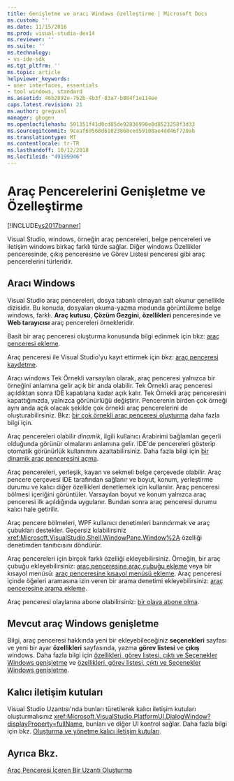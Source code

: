 ```yaml
---
title: Genişletme ve aracı Windows özelleştirme | Microsoft Docs
ms.custom: ''
ms.date: 11/15/2016
ms.prod: visual-studio-dev14
ms.reviewer: ''
ms.suite: ''
ms.technology:
- vs-ide-sdk
ms.tgt_pltfrm: ''
ms.topic: article
helpviewer_keywords:
- user interfaces, essentials
- tool windows, standard
ms.assetid: 46b2892e-7b2b-4b3f-83a7-b884f1e114ee
caps.latest.revision: 21
ms.author: gregvanl
manager: ghogen
ms.openlocfilehash: 591351f41d0cd85de92836990e8d8523258f3d33
ms.sourcegitcommit: 9ceaf69568d61023868ced59108ae4dd46f720ab
ms.translationtype: MT
ms.contentlocale: tr-TR
ms.lasthandoff: 10/12/2018
ms.locfileid: "49199946"
---
```

# <a name="extending-and-customizing-tool-windows"></a>Araç Pencerelerini Genişletme ve Özelleştirme
[!INCLUDE[vs2017banner](../includes/vs2017banner.md)]

Visual Studio, windows, örneğin araç pencereleri, belge pencereleri ve iletişim windows birkaç farklı türde sağlar. Diğer windows Özellikler penceresinde, çıkış penceresine ve Görev Listesi penceresi gibi araç pencerelerini türleridir.  
  
## <a name="tool-windows"></a>Aracı Windows  
 Visual Studio araç pencereleri, dosya tabanlı olmayan salt okunur genellikle dizisidir. Bu konuda, dosyaları okuma-yazma modunda görüntüleme belge windows, farklı. **Araç kutusu**, **Çözüm Gezgini**, **özellikleri** penceresinde ve **Web tarayıcısı** araç pencereleri örnekleridir.  
  
 Basit bir araç penceresi oluşturma konusunda bilgi edinmek için bkz: [araç penceresi ekleme](../extensibility/adding-a-tool-window.md).  
  
 Araç penceresi ile Visual Studio'yu kayıt ettirmek için bkz: [araç penceresi kaydetme](../extensibility/registering-a-tool-window.md).  
  
 Aracı windows Tek Örnekli varsayılan olarak, araç penceresi yalnızca bir örneğini anlamına gelir açık bir anda olabilir. Tek Örnekli araç penceresi açıldıktan sonra IDE kapatılana kadar açık kalır. Tek Örnekli araç penceresini kapattığınızda, yalnızca görünürlüğü değiştirir. Pencerenin birden çok örneği aynı anda açık olacak şekilde çok örnekli araç pencerelerini de oluşturabilirsiniz. Bkz: [bir çok örnekli araç penceresi oluşturma](../extensibility/creating-a-multi-instance-tool-window.md) daha fazla bilgi için.  
  
 Araç pencereleri olabilir *dinamik*, ilgili kullanıcı Arabirimi bağlamları geçerli olduğunda görünür olmalarını anlamına gelir. IDE'de pencereleri gösterip otomatik görünürlük kullanımını azaltabilirsiniz. Daha fazla bilgi için [bir dinamik araç penceresini açma](../extensibility/opening-a-dynamic-tool-window.md).  
  
 Araç pencereleri, yerleşik, kayan ve sekmeli belge çerçevede olabilir. Araç pencere çerçevesi IDE tarafından sağlanır ve boyut, konum, yerleştirme durumu ve kalıcı diğer özellikleri denetlemek için kullanılır. Araç penceresi bölmesi içeriğini görüntüler. Varsayılan boyut ve konum yalnızca araç penceresi ilk açıldığında uygulanır. Bundan sonra araç penceresi durumu kalıcı hale getirilir.  
  
 Araç pencere bölmeleri, WPF kullanıcı denetimleri barındırmak ve araç çubukları destekler. Geçersiz kılabilirsiniz <xref:Microsoft.VisualStudio.Shell.WindowPane.Window%2A> özelliği denetimden tanıtıcısını döndürür.  
  
 Araç pencereleri için birçok farklı özelliği ekleyebilirsiniz. Örneğin, bir araç çubuğu ekleyebilirsiniz: [araç penceresine araç çubuğu ekleme](../extensibility/adding-a-toolbar-to-a-tool-window.md) veya bir kısayol menüsü: [araç penceresine kısayol menüsü ekleme](../extensibility/adding-a-shortcut-menu-in-a-tool-window.md). Araç penceresi içinde öğeleri aramasına izin veren bir arama denetimi ekleyebilirsiniz: [araç penceresine arama ekleme](../extensibility/adding-search-to-a-tool-window.md).  
  
 Araç penceresi olaylarına abone olabilirsiniz: [bir olaya abone olma](../extensibility/subscribing-to-an-event.md).  
  
## <a name="extending-existing-tool-windows"></a>Mevcut araç Windows genişletme  
 Bilgi, araç penceresi hakkında yeni bir ekleyebileceğiniz **seçenekleri** sayfası ve yeni bir ayar **özellikleri** sayfasında, yazma **görev listesi** ve **çıkış**  windows. Daha fazla bilgi için [özellikleri, görev listesi, çıktı ve Seçenekler Windows genişletme](../extensibility/extending-the-properties-task-list-output-and-options-windows.md) ve [özellikleri, görev listesi, çıktı ve Seçenekler Windows genişletme](../extensibility/extending-the-properties-task-list-output-and-options-windows.md).  
  
## <a name="modal-dialog-boxes"></a>Kalıcı iletişim kutuları  
 Visual Studio Uzantısı'nda bunları türetilerek kalıcı iletişim kutuları oluşturmalısınız <xref:Microsoft.VisualStudio.PlatformUI.DialogWindow?displayProperty=fullName>, bunları ve diğer UI kontrol sağlar. Daha fazla bilgi için bkz. [Oluşturma ve yönetme kalıcı iletişim kutuları](../extensibility/creating-and-managing-modal-dialog-boxes.md).  
  
## <a name="see-also"></a>Ayrıca Bkz.  
 [Araç Penceresi İçeren Bir Uzantı Oluşturma](../extensibility/creating-an-extension-with-a-tool-window.md)

